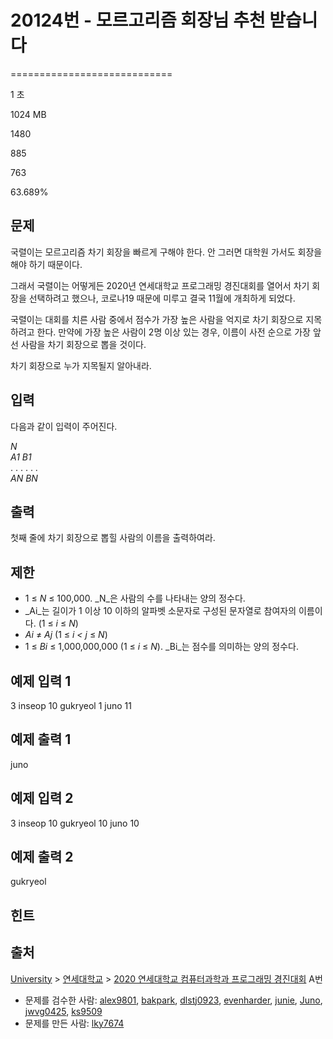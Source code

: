 # 20124번 - 모르고리즘 회장님 추천 받습니다


============================

1 초

1024 MB

1480

885

763

63.689%

문제
--

국렬이는 모르고리즘 차기 회장을 빠르게 구해야 한다. 안 그러면 대학원 가서도 회장을 해야 하기 때문이다.

그래서 국렬이는 어떻게든 2020년 연세대학교 프로그래밍 경진대회를 열어서 차기 회장을 선택하려고 했으나, 코로나19 때문에 미루고 결국 11월에 개최하게 되었다.

국렬이는 대회를 치른 사람 중에서 점수가 가장 높은 사람을 억지로 차기 회장으로 지목하려고 한다. 만약에 가장 높은 사람이 2명 이상 있는 경우, 이름이 사전 순으로 가장 앞선 사람을 차기 회장으로 뽑을 것이다.

차기 회장으로 누가 지목될지 알아내라.

입력
--

다음과 같이 입력이 주어진다.

_N_  
_A1_ _B1_  
. . . . . .  
_AN_ _BN_

출력
--

첫째 줄에 차기 회장으로 뽑힐 사람의 이름을 출력하여라.

제한
--

*   1 ≤ _N_ ≤ 100,000. _N_은 사람의 수를 나타내는 양의 정수다.
*   _Ai_는 길이가 1 이상 10 이하의 알파벳 소문자로 구성된 문자열로 참여자의 이름이다. (1 ≤ _i_ ≤ _N_)
*   _Ai_ ≠ _Aj_ (1 ≤ _i <_ _j_ ≤ _N_)
*   1 ≤ _Bi_ ≤ 1,000,000,000 (1 ≤ _i_ ≤ _N_). _Bi_는 점수를 의미하는 양의 정수다.

예제 입력 1
-------

3
inseop 10
gukryeol 1
juno 11

예제 출력 1
-------

juno

예제 입력 2
-------

3
inseop 10
gukryeol 10
juno 10

예제 출력 2
-------

gukryeol

힌트
--

출처
--

[University](/category/5) > [연세대학교](/category/334) > [2020 연세대학교 컴퓨터과학과 프로그래밍 경진대회](/category/detail/2336) A번

*   문제를 검수한 사람: [alex9801](/user/alex9801), [bakpark](/user/bakpark), [dlstj0923](/user/dlstj0923), [evenharder](/user/evenharder), [junie](/user/junie), [Juno](/user/Juno), [jwvg0425](/user/jwvg0425), [ks9509](/user/ks9509)
*   문제를 만든 사람: [lky7674](/user/lky7674)